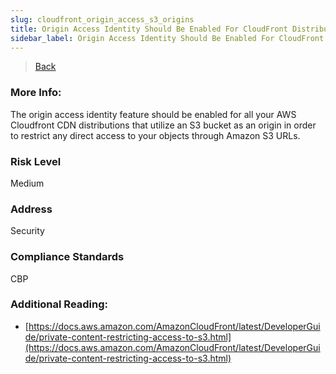 ```yaml
---
slug: cloudfront_origin_access_s3_origins
title: Origin Access Identity Should Be Enabled For CloudFront Distributions
sidebar_label: Origin Access Identity Should Be Enabled For CloudFront Distributions
---
```

> [Back](../../cloudfrontmonitoring)

### More Info:
The origin access identity feature should be enabled for all your AWS Cloudfront CDN distributions that utilize an S3 bucket as an origin in order to restrict any direct access to your objects through Amazon S3 URLs.

### Risk Level
Medium

### Address
Security

### Compliance Standards
CBP

### Additional Reading:
- [https://docs.aws.amazon.com/AmazonCloudFront/latest/DeveloperGuide/private-content-restricting-access-to-s3.html](https://docs.aws.amazon.com/AmazonCloudFront/latest/DeveloperGuide/private-content-restricting-access-to-s3.html)